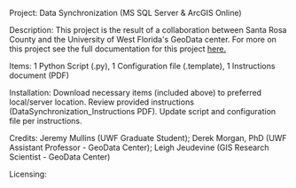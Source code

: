 Project: Data Synchronization (MS SQL Server & ArcGIS Online)

Description: This project is the result of a collaboration between Santa Rosa County and the University of West Florida's GeoData center. For more on this project see the full documentation for this project [here.](https://github.com/UWFGeoDataCenter/src/blob/master/Documentation/DataSynchronization_Instructions.pdf)

Items: 1 Python Script (.py), 1 Configuration file (.template), 1 Instructions document (PDF)

Installation: Download necessary items (included above) to preferred local/server location. Review provided instructions (DataSynchronization_Instructions PDF). Update script and configuration file per instructions.

Credits: Jeremy Mullins (UWF Graduate Student); Derek Morgan, PhD (UWF Assistant Professor - GeoData Center); Leigh Jeudevine (GIS Research Scientist - GeoData Center)

Licensing:
